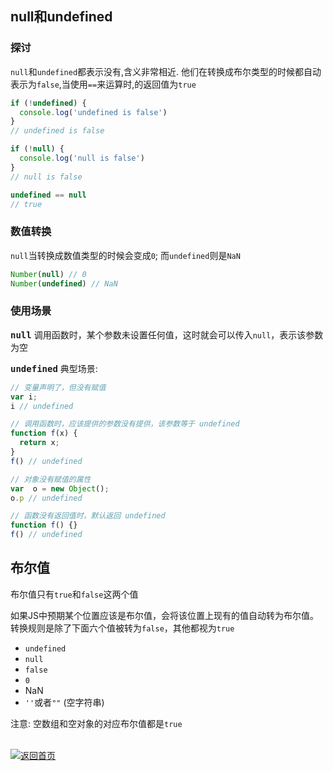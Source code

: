 ## null和undefined

### 探讨

`null`和`undefined`都表示没有,含义非常相近.
他们在转换成布尔类型的时候都自动表示为`false`,当使用`==`来运算时,的返回值为`true`
```js
if (!undefined) {
  console.log('undefined is false')
}
// undefined is false

if (!null) {
  console.log('null is false')
}
// null is false

undefined == null
// true
```

### 数值转换

`null`当转换成数值类型的时候会变成`0`;
而`undefined`则是`NaN`
```js
Number(null) // 0
Number(undefined) // NaN
```

### 使用场景

<samp><b>null</b></samp>
调用函数时，某个参数未设置任何值，这时就会可以传入`null`，表示该参数为空

<samp><b>undefined</b></samp>
典型场景:
```js
// 变量声明了，但没有赋值
var i;
i // undefined

// 调用函数时，应该提供的参数没有提供，该参数等于 undefined
function f(x) {
  return x;
}
f() // undefined

// 对象没有赋值的属性
var  o = new Object();
o.p // undefined

// 函数没有返回值时，默认返回 undefined
function f() {}
f() // undefined
```

## 布尔值

布尔值只有`true`和`false`这两个值

如果JS中预期某个位置应该是布尔值，会将该位置上现有的值自动转为布尔值。转换规则是除了下面六个值被转为`false`，其他都视为`true`

- `undefined`
- `null`
- `false`
- `0`
- NaN
- `''`或者`""` (空字符串)

注意: 空数组和空对象的对应布尔值都是`true`


<br>
<a href="../../README.md"><img src="https://img.shields.io/badge/-%E8%BF%94%E5%9B%9E%E9%A6%96%E9%A1%B5-grey" alt="返回首页"/></a>
